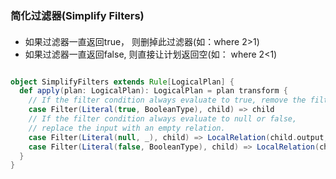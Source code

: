 ### 简化过滤器(Simplify Filters)

#### 
* 如果过滤器一直返回true， 则删掉此过滤器(如：where 2>1)
* 如果过滤器一直返回false, 则直接让计划返回空(如： where 2<1)

```scala

object SimplifyFilters extends Rule[LogicalPlan] {
  def apply(plan: LogicalPlan): LogicalPlan = plan transform {
    // If the filter condition always evaluate to true, remove the filter.
    case Filter(Literal(true, BooleanType), child) => child
    // If the filter condition always evaluate to null or false,
    // replace the input with an empty relation.
    case Filter(Literal(null, _), child) => LocalRelation(child.output, data = Seq.empty)
    case Filter(Literal(false, BooleanType), child) => LocalRelation(child.output, data = Seq.empty)
  }
}

```